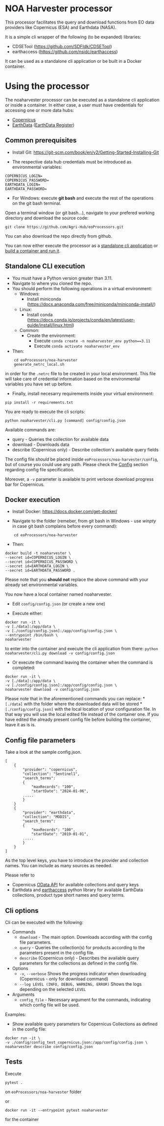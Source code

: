 # NOA Harvester processor
This processor facilitates the query and download functions from EO data providers like Copernicus (ESA) and Earthdata (NASA).

It is a simple cli wrapper of the following (to be expanded) libraries:
- CDSETool (https://github.com/SDFIdk/CDSETool)
- earthaccess (https://github.com/nsidc/earthaccess)

It can be used as a standalone cli application or be built in a Docker container.

# Using the processor
The noaharvester processor can be executed as a standalone cli application or inside a container. 
In either case, a user must have credentials for accessing one or more data hubs:
- [Copernicus]
- [EarthData] ([EarthData Register])

## Common prerequisites

- Install Git:  https://git-scm.com/book/en/v2/Getting-Started-Installing-Git

- The respective data hub credentials must be introduced as environmental variables:
```
COPERNICUS_LOGIN=
COPERNICUS_PASSWORD=
EARTHDATA_LOGIN=
EARTHDATA_PASSWORD=
```

- For Windows: execute **git bash** and execute the rest of the operations on the git bash terminal.

Open a terminal window (or git bash...), navigate to your prefered working directory and download the source code:

```
git clone https://github.com/Agri-Hub/eoProcessors.git
```

You can also download the repo directly from github.

You can now either execute the processor as a [standalone cli application](#standalone-cli-execution) or [build a container and run it](#docker-execution).

## Standalone CLI execution

- You must have a Python version greater than 3.11.
- Navigate to where you cloned the repo.
- You should perform the following operations in a virtual environment:
    - Windows:
        - Install miniconda (https://docs.anaconda.com/free/miniconda/miniconda-install/)
    - Linux:
        - Install conda (https://docs.conda.io/projects/conda/en/latest/user-guide/install/linux.html)
    - Common:
        - Create the environment:
            - Execute `conda create -n noaharvester_env python==3.11`
            - Execute `conda activate noaharvester_env`
- Then:

```
    cd eoProcessors/noa-harvester
    generate_netrc_local.sh
```
  in order for the `.netrc` file to be created in your local environment. This file will take care of credential information based on the environmental variables you have set up before.

- Finally, install necesarry requirements inside your virtual environment:
```
pip install -r requirements.txt
```

You are ready to execute the cli scripts:

```
python noaharvester/cli.py [command] config/config.json
```

Available commands are:
- query - Queries the collection for available data
- download - Downloads data
- describe (Copernicus only) - Describe collection's available query fields

The config file *should* be placed inside `eoProcessors/noa-harvester/config`, but of course you could use any path.
Please check the [Config](#Config-file-parameters) section regarding config file specification.

Moreover, a `-v` parameter is available to print verbose download progress bar for Copernicus.

## Docker execution

* Install Docker: https://docs.docker.com/get-docker/

* Navigate to the folder (remeber, from git bash in Windows - use *winpty* in case git bash complains before every command):

```
    cd eoProcessors/noa-harvester
```

- Then:

```
docker build -t noaharvester \
--secret id=COPERNICUS_LOGIN \
--secret id=COPERNICUS_PASSWORD \
--secret id=EARTHDATA_LOGIN \
--secret id=EARTHDATA_PASSWORD .
```

Please note that you **should not** replace the above command with your already set environmental variables.

You now have a local container named noaharvester.


* Edit `config/config.json` (or create a new one)

* Execute either:

```
docker run -it \
-v [./data]:/app/data \
-v [./config/config.json]:/app/config/config.json \
--entrypoint /bin/bash \
noaharvester
```

to enter into the container and execute the cli application from there:
`python noaharvester/cli.py download -v config/config.json`

* Or execute the command leaving the container when the command is completed:

```
docker run -it \
-v [./data]:/app/data \
-v [./config/config.json]:/app/config/config.json \
noaharvester download -v config/config.json
```

Please note that in the aforementioned commands you can replace:
    * `[./data]` with the folder where the downloaded data will be stored
    * `[./config/config.json]` with the local location of your configuration file. In that way you will use the local edited file instead of the container one. If you have edited the already present config file before building the container, leave it as is is.


## Config file parameters
Take a look at the sample config.json. 
```
[
    {
        "provider": "copernicus",
        "collection": "Sentinel1",
        "search_terms":        
        {
            "maxRecords": "100",
            "startDate": "2024-01-06",
        .....
        }
    }
    {
        "provider": "earthdata",
        "collection": "MODIS",
        "search_terms":
        {
            "maxRecords": "100",
            "startDate": "2019-01-01",
        .....
        }
    }        
]
```
As the top level keys, you have to introduce the provider and collection names. You can include as many sources as needed.

Please refer to
- Copernicus [OData API] for available collections and query keys
- Earthdata and [earthaccess] python library for available EarthData collections, product type short names and query terms.

## Cli options
Cli can be executed with the following:

- Commands
    * `download` - The main option. Downloads according with the config file parameters.
    * `query` - Queries the collection(s) for products according to the parameters present in the config file.
    * `describe` (Copernicus only) - Describes the available query parameters for the collections as defined in the config file.
- Options
    * `-v`, `--verbose` Shows the progress indicator when downloading (Copernicus - only for download command)
    * `--log LEVEL (INFO, DEBUG, WARNING, ERROR)` Shows the logs depending on the selected `LEVEL`
- Arguments
    * `config_file` - Necessary argument for the commands, indicating which config file will be used.

Examples:
* Show available query parameters for Copernicus Collections as defined in the config file:

```
docker run -it \
-v ./config/config_test_copernicus.json:/app/config/config.json \
noaharvester describe config/config.json
```

## Tests


Execute 
```
pytest .
```
on  `eoProcessors/noa-harvester`  folder

or

```
docker run -it --entrypoint pytest noaharvester
```

for the container

[Copernicus]: https://dataspace.copernicus.eu/
[OData API]: https://documentation.dataspace.copernicus.eu/APIs/OData.html
[EarthData]: https://www.earthdata.nasa.gov/
[earthaccess]: https://earthaccess.readthedocs.io/en/stable/
[EarthData Register]: https://www.earthdata.nasa.gov/eosdis/science-system-description/eosdis-components/earthdata-login